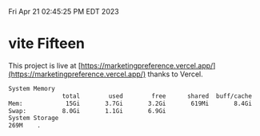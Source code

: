 Fri Apr 21 02:45:25 PM EDT 2023

# vite Fifteen


This project is live at [https://marketingpreference.vercel.app/](https://marketingpreference.vercel.app/) thanks to Vercel.

```bash
System Memory
               total        used        free      shared  buff/cache   available
Mem:            15Gi       3.7Gi       3.2Gi       619Mi       8.4Gi        10Gi
Swap:          8.0Gi       1.1Gi       6.9Gi
System Storage
269M	.
